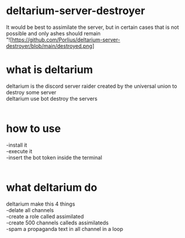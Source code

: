 # deltarium-server-destroyer<br />
It would be best to assimilate the server, but in certain cases that is not possible and only ashes should remain<br />
"![https://github.com/Porlius/deltarium-server-destroyer/blob/main/destroyed.png]<br />
# what is deltarium<br />
deltarium is the discord server raider created by the universal union to destroy some server<br />
deltarium use bot destroy the servers<br />
<br />
# how to use<br />
-install it<br />
-execute it<br />
-insert the bot token inside the terminal<br />
<br />
# what deltarium do<br />
deltarium make this 4 things<br />
-delate all channels<br />
-create a role called assimilated<br />
-create 500 channels calleds assimilateds<br />
-spam a propaganda text in all channel in a loop<br />

